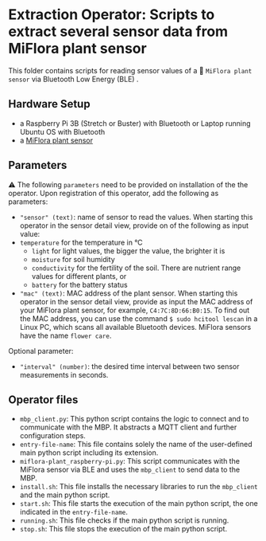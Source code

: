 # Extraction Operator: Scripts to extract several sensor data from MiFlora plant sensor

This folder contains scripts for reading sensor values of a :seedling: `MiFlora plant sensor` via Bluetooth Low Energy (BLE) .

## Hardware Setup

 - a Raspberry Pi 3B (Stretch or Buster) with Bluetooth or Laptop running Ubuntu OS with Bluetooth
 - a [MiFlora plant sensor](https://www.amazon.com/Bluetooth-Detector-Automatically-Fertility-Temperature/dp/B0851FBJ3C/ref=sr_1_1?crid=1RJGTJ4ILBROL&dchild=1&keywords=mi+flora+plant+sensor&qid=1612649828&sprefix=mi+flora%2Caps%2C238&sr=8-1)

## Parameters

 :warning: The following `parameters` need to be provided on installation of the the operator. Upon registration of this operator, add  the following as parameters:

 - `"sensor" (text)`: name of sensor to read the values. When starting this operator in the sensor detail view, provide on of the following as input value: 
- `temperature` for the temperature in °C
   - `light` for light values, the bigger the value, the brighter it is 
   - `moisture` for soil humidity
   - `conductivity` for the fertility of the soil. There are nutrient range values for different plants, or
   - `battery` for the battery status
- `"mac" (text)`: MAC address of the plant sensor. When starting this operator in the sensor detail view, provide as input the MAC address of your MiFlora plant sensor, for example, `C4:7C:8D:66:B0:15`. To find out the MAC address, you can use the command `$ sudo hcitool lescan` in a Linux PC, which scans all available Bluetooth devices. MiFlora sensors have the name `flower care`.

Optional parameter:

* `"interval" (number)`: the desired time interval between two sensor measurements in seconds. 

## Operator files

 - `mbp_client.py`: This python script contains the logic to connect and to communicate with the MBP. It abstracts a MQTT client and further configuration steps.  
 - `entry-file-name`: This file contains solely the name of the user-defined main python script including its extension. 
 - `miflora-plant_raspberry-pi.py`: This script communicates with the MiFlora sensor via BLE and  uses the `mbp_client` to send data to the MBP.  
 - `install.sh`: This file installs the necessary libraries to run the `mbp_client` and the main python script.  
 - `start.sh`: This file starts the execution of the main python script, the one indicated in the `entry-file-name`.  
 - `running.sh`: This file checks if the main python script is running.  
 - `stop.sh`: This file stops the execution of the main python script.
